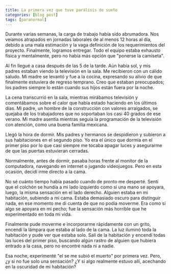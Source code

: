 ```yaml
---
title: La primera vez que tuve parálisis de sueño
categories: [blog post]
tags: [paranormal]
---
```

Durante varias semanas, la carga de trabajo había sido abrumadora. Nos veíamos atrapados en jornadas laborales de al menos 12 horas al día, debido a una mala estimación y la vaga definición de los requerimientos del proyecto. Finalmente, logramos entregar. Todo el equipo estaba exhausto física y mentalmente, pero no había más opción que "ponerse la camiseta".

Al fin llegué a casa después de las 5 de la tarde. Aún había sol, y mis padres estaban viendo la televisión en la sala. Me recibieron con un cálido saludo. Mi madre se levantó y fue a la cocina, expresando su alivio de que finalmente estuviera de regreso temprano. Creo que estaban preocupados; los padres siempre lo están cuando sus hijos están fuera por la noche.

La cena transcurrió en la sala, mientras mirábamos televisión y comentábamos sobre el calor que había estado haciendo en los últimos días. Mi padre, un hombre de la construcción con valores arraigados, se quejaba de los trabajadores que no soportaban los casi 40 grados de ese verano. Mi madre asentía mientras seguía la programación de la televisión con atención, como una buena familia mexicana.

Llegó la hora de dormir. Mis padres y hermanos se despidieron y subieron a sus habitaciones en el segundo piso. Yo era el único que dormía en el primer piso por lo que casi siempre me tocaba apagar luces y asegurarme de que las puertas estuvieran cerradas.

Normalmente, antes de dormir, pasaba horas frente al monitor de la computadora, navegando en internet o jugando videojuegos. Pero en esta ocasión, decidí irme directo a la cama.

No sé cuánto tiempo había pasado cuando de pronto me desperté. Sentí que el colchón se hundía a mi lado izquierdo como si una mano se apoyara, luego, la misma sensación en el lado derecho. Alguien estaba en mi habitación, subiendo a mi cama. Estaba demasiado oscuro para distinguir nada, en ese momento me di cuenta de que no podía moverme. Era como si algo se apoyara en mi pecho; fue la sensación más horrible que he experimentado en toda mi vida.

Finalmente pude moverme e incorporarme rápidamente con un grito, encendí la lámpara que estaba al lado de la cama. La luz iluminó toda la habitación y pude ver que estaba solo. Salí de la habitación y encendí todas las luces del primer piso, buscando algún rastro de alguien que hubiera entrado a la casa, pero no encontré nada ni a nadie.

Esa noche, experimenté "el se me subió el muerto" por primera vez. Pero, ¿y si no fue solo una sensación? ¿Y si algo realmente estuvo allí, acechando en la oscuridad de mi habitación?